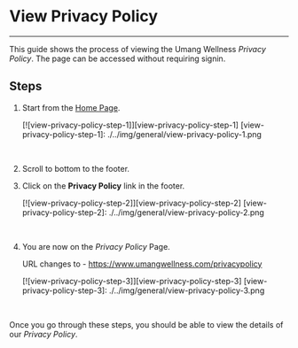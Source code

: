 # View Privacy Policy

---

This guide shows the process of viewing the Umang Wellness _Privacy Policy_.
The page can be accessed without requiring signin.

## Steps

1. Start from the [Home Page](https://www.umangwellness.com).

    [![view-privacy-policy-step-1]][view-privacy-policy-step-1]
    [view-privacy-policy-step-1]: ./../img/general/view-privacy-policy-1.png

    <br/>

2. Scroll to bottom to the footer.

3. Click on the **Privacy Policy** link in the footer.

    [![view-privacy-policy-step-2]][view-privacy-policy-step-2]
    [view-privacy-policy-step-2]: ./../img/general/view-privacy-policy-2.png

    <br/>

4. You are now on the _Privacy Policy_ Page.

    URL changes to - https://www.umangwellness.com/privacypolicy

    [![view-privacy-policy-step-3]][view-privacy-policy-step-3]
    [view-privacy-policy-step-3]: ./../img/general/view-privacy-policy-3.png

    <br/>

Once you go through these steps, you should be able to view the details of our _Privacy Policy_.
